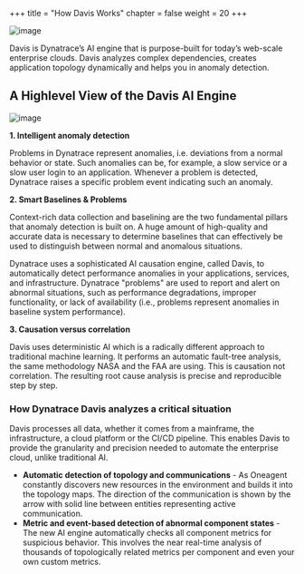 +++
title = "How Davis Works"
chapter = false
weight = 20
+++

![image](/images/emma.png)

Davis is Dynatrace’s AI engine that is purpose-built for today’s web-scale enterprise clouds. Davis analyzes complex dependencies, creates application topology dynamically and helps you in anomaly detection.

## A Highlevel View of the Davis AI Engine

![image](/images/dt-davis-highlevel.png)

**1. Intelligent anomaly detection**

Problems in Dynatrace represent anomalies, i.e. deviations from a normal behavior or state. Such anomalies can be, for example, a slow service or a slow user login to an application. Whenever a problem is detected, Dynatrace raises a specific problem event indicating such an anomaly.

**2. Smart Baselines & Problems**

Context-rich data collection and baselining are the two fundamental pillars that anomaly detection is built on. A huge amount of high-quality and accurate data is necessary to determine baselines that can effectively be used to distinguish between normal and anomalous situations.

Dynatrace uses a sophisticated AI causation engine, called Davis, to automatically detect performance anomalies in your applications, services, and infrastructure. Dynatrace "problems" are used to report and alert on abnormal situations, such as performance degradations, improper functionality, or lack of availability (i.e., problems represent anomalies in baseline system performance).

**3. Causation versus correlation**

Davis uses deterministic AI which is a radically different approach to traditional machine learning. It performs an automatic fault-tree analysis, the same methodology NASA and the FAA are using. This is causation not correlation. The resulting root cause analysis is precise and reproducible step by step.

### How Dynatrace Davis analyzes a critical situation

Davis processes all data, whether it comes from a mainframe, the infrastructure, a cloud platform or the CI/CD pipeline. This enables Davis to provide the granularity and precision needed to automate the enterprise cloud, unlike traditional AI.

* **Automatic detection of topology and communications** - As Oneagent constantly discovers new resources in the environment and builds it into the topology maps. The direction of the communication is shown by the arrow with solid line between entities representing active communication.
* **Metric and event-based detection of abnormal component states** - The new AI engine automatically checks all component metrics for suspicious behavior. This involves the near real-time analysis of thousands of topologically related metrics per component and even your own custom metrics.
